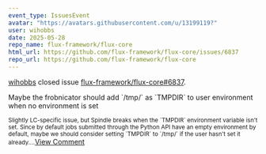```yaml
---
event_type: IssuesEvent
avatar: "https://avatars.githubusercontent.com/u/13199119?"
user: wihobbs
date: 2025-05-28
repo_name: flux-framework/flux-core
html_url: https://github.com/flux-framework/flux-core/issues/6837
repo_url: https://github.com/flux-framework/flux-core
---
```


<a href='https://github.com/wihobbs' target='_blank'>wihobbs</a> closed issue <a href='https://github.com/flux-framework/flux-core/issues/6837' target='_blank'>flux-framework/flux-core#6837</a>.

<p>Maybe the frobnicator should add `/tmp/` as `TMPDIR` to user environment when no environment is set</p><small>Slightly LC-specific issue, but Spindle breaks when the `TMPDIR` environment variable isn't set. Since by default jobs submitted through the Python API have an empty environment by default, maybe we should consider setting `TMPDIR` to `/tmp/` if the user hasn't set it already....</small><a href='https://github.com/flux-framework/flux-core/issues/6837' target='_blank'>View Comment</a>